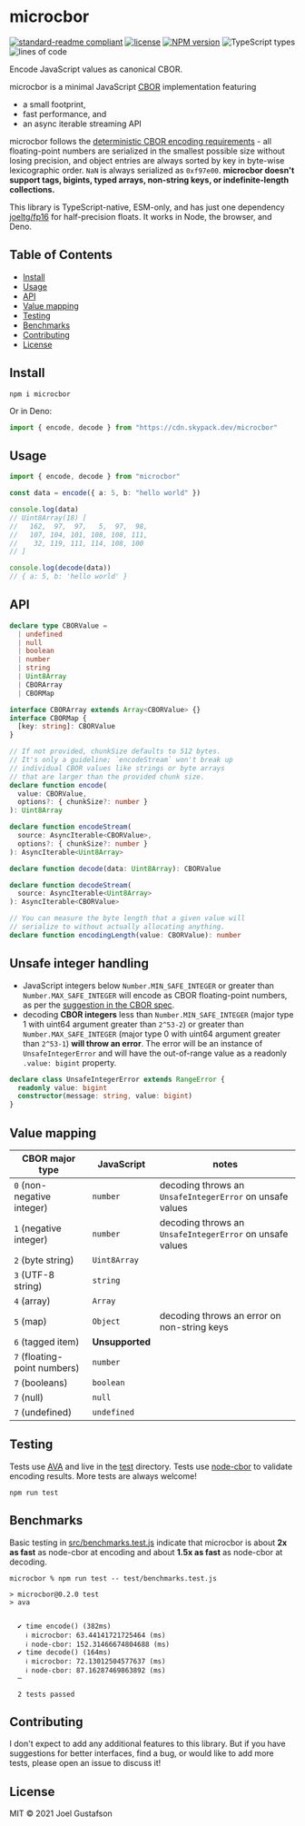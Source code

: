 # microcbor

[![standard-readme compliant](https://img.shields.io/badge/readme%20style-standard-brightgreen.svg)](https://github.com/RichardLitt/standard-readme) [![license](https://img.shields.io/github/license/joeltg/microcbor)](https://opensource.org/licenses/MIT) [![NPM version](https://img.shields.io/npm/v/microcbor)](https://www.npmjs.com/package/microcbor) ![TypeScript types](https://img.shields.io/npm/types/microcbor) ![lines of code](https://img.shields.io/tokei/lines/github/joeltg/microcbor)

Encode JavaScript values as canonical CBOR.

microcbor is a minimal JavaScript [CBOR](https://cbor.io/) implementation featuring

- a small footprint,
- fast performance, and
- an async iterable streaming API

microcbor follows the [deterministic CBOR encoding requirements](https://www.rfc-editor.org/rfc/rfc8949.html#core-det) - all floating-point numbers are serialized in the smallest possible size without losing precision, and object entries are always sorted by key in byte-wise lexicographic order. `NaN` is always serialized as `0xf97e00`. **microcbor doesn't support tags, bigints, typed arrays, non-string keys, or indefinite-length collections.**

This library is TypeScript-native, ESM-only, and has just one dependency [joeltg/fp16](https://github.com/joeltg/fp16) for half-precision floats. It works in Node, the browser, and Deno.

## Table of Contents

- [Install](#install)
- [Usage](#usage)
- [API](#api)
- [Value mapping](#value-mapping)
- [Testing](#testing)
- [Benchmarks](#benchmarks)
- [Contributing](#contributing)
- [License](#license)

## Install

```
npm i microcbor
```

Or in Deno:

```typescript
import { encode, decode } from "https://cdn.skypack.dev/microcbor"
```

## Usage

```typescript
import { encode, decode } from "microcbor"

const data = encode({ a: 5, b: "hello world" })

console.log(data)
// Uint8Array(18) [
//   162,  97,  97,   5,  97,  98,
//   107, 104, 101, 108, 108, 111,
//    32, 119, 111, 114, 108, 100
// ]

console.log(decode(data))
// { a: 5, b: 'hello world' }
```

## API


```ts
declare type CBORValue =
  | undefined
  | null
  | boolean
  | number
  | string
  | Uint8Array
  | CBORArray
  | CBORMap

interface CBORArray extends Array<CBORValue> {}
interface CBORMap {
  [key: string]: CBORValue
}

// If not provided, chunkSize defaults to 512 bytes.
// It's only a guideline; `encodeStream` won't break up
// individual CBOR values like strings or byte arrays
// that are larger than the provided chunk size.
declare function encode(
  value: CBORValue,
  options?: { chunkSize?: number }
): Uint8Array

declare function encodeStream(
  source: AsyncIterable<CBORValue>,
  options?: { chunkSize?: number }
): AsyncIterable<Uint8Array>

declare function decode(data: Uint8Array): CBORValue

declare function decodeStream(
  source: AsyncIterable<Uint8Array>
): AsyncIterable<CBORValue>

// You can measure the byte length that a given value will
// serialize to without actually allocating anything.
declare function encodingLength(value: CBORValue): number
```

## Unsafe integer handling

- JavaScript integers below `Number.MIN_SAFE_INTEGER` or greater than `Number.MAX_SAFE_INTEGER` will encode as CBOR floating-point numbers, as per the [suggestion in the CBOR spec](https://www.rfc-editor.org/rfc/rfc8949.html#name-converting-from-json-to-cbo).
- decoding **CBOR integers** less than `Number.MIN_SAFE_INTEGER` (major type 1 with uint64 argument greater than `2^53-2`) or greater than `Number.MAX_SAFE_INTEGER` (major type 0 with uint64 argument greater than `2^53-1`) **will throw an error**. The error will be an instance of `UnsafeIntegerError` and will have the out-of-range value as a readonly `.value: bigint` property.

```typescript
declare class UnsafeIntegerError extends RangeError {
  readonly value: bigint
  constructor(message: string, value: bigint)
}
```

## Value mapping

| CBOR major type              | JavaScript     | notes                                                    |
| ---------------------------- | -------------- | -------------------------------------------------------- |
| `0` (non-negative integer)   | `number`       | decoding throws an `UnsafeIntegerError` on unsafe values |
| `1` (negative integer)       | `number`       | decoding throws an `UnsafeIntegerError` on unsafe values |
| `2` (byte string)            | `Uint8Array`   |                                                          |
| `3` (UTF-8 string)           | `string`       |                                                          |
| `4` (array)                  | `Array`        |                                                          |
| `5` (map)                    | `Object`       | decoding throws an error on non-string keys              |
| `6` (tagged item)            | **Unsupported** |                                                          |
| `7` (floating-point numbers) | `number`       |                                                          |
| `7` (booleans)               | `boolean`      |                                                          |
| `7` (null)                   | `null`         |                                                          |
| `7` (undefined)              | `undefined`    |                                                          |

## Testing

Tests use [AVA](https://github.com/avajs/ava) and live in the [test](./test/) directory. Tests use [node-cbor](https://github.com/hildjj/node-cbor/) to validate encoding results. More tests are always welcome!

```
npm run test
```

## Benchmarks

Basic testing in [src/benchmarks.test.js](src/benchmarks.test.js) indicate that microcbor is about **2x as fast** as node-cbor at encoding and about **1.5x as fast** as node-cbor at decoding.

```
microcbor % npm run test -- test/benchmarks.test.js

> microcbor@0.2.0 test
> ava


  ✔ time encode() (382ms)
    ℹ microcbor: 63.44141721725464 (ms)
    ℹ node-cbor: 152.31466674804688 (ms)
  ✔ time decode() (164ms)
    ℹ microcbor: 72.13012504577637 (ms)
    ℹ node-cbor: 87.16287469863892 (ms)
  ─

  2 tests passed
```

## Contributing

I don't expect to add any additional features to this library. But if you have suggestions for better interfaces, find a bug, or would like to add more tests, please open an issue to discuss it!

## License

MIT © 2021 Joel Gustafson
